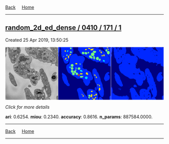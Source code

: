 
[Back](..)&nbsp;&nbsp;&nbsp;&nbsp;&nbsp;[Home](https://leapmanlab.github.io/snapshots)

---

<div class="summary"><a href="1"><h2>random_2d_ed_dense / 0410 / 171 / 1</h2></a><p>Created 25 Apr 2019, 13:50:25
</p><a href="1"><img src="1/media/summary.png" align="center"></a><p>
<i>Click for more details</i>
</p></div>

**ari**: 0.6254. **miou**: 0.2340. **accuracy**: 0.8616. **n_params**: 887584.0000. 

---

[Back](..)&nbsp;&nbsp;&nbsp;&nbsp;&nbsp;[Home](https://leapmanlab.github.io/snapshots)

---